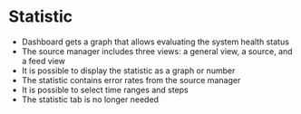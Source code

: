 <!--
 This file is Free Software under the Apache-2.0 License
 without warranty, see README.md and LICENSES/Apache-2.0.txt for details.

 SPDX-License-Identifier: Apache-2.0

 SPDX-FileCopyrightText: 2024 German Federal Office for Information Security (BSI) <https://www.bsi.bund.de>
 Software-Engineering: 2024 Intevation GmbH <https://intevation.de>
-->

# Statistic

- Dashboard gets a graph that allows evaluating the system health status
- The source manager includes three views: a general view, a source, and a feed view
- It is possible to display the statistic as a graph or number
- The statistic contains error rates from the source manager
- It is possible to select time ranges and steps
- The statistic tab is no longer needed
